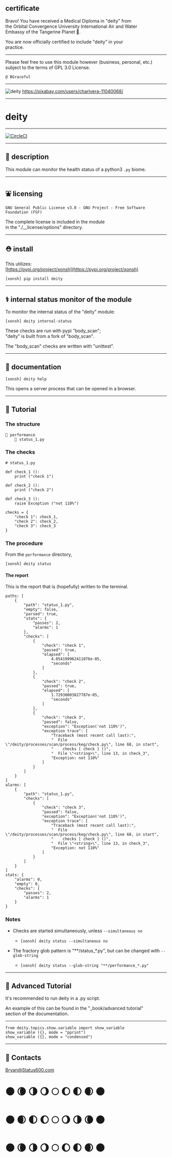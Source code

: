 

## certificate

Bravo!  You have received a Medical Diploma in "deity" from      
the Orbital Convergence University International Air and Water   
Embassy of the Tangerine Planet 🍊.  

You are now officially certified to include "deity" in your   
practice.    

******

Please feel free to use this module however (business, personal, etc.)
subject to the terms of GPL 3.0 License.

	@ BGraceful

******


![deity](https://gitlab.com/status600/treasures/deity.1/-/raw/business/CharlVera--cow-8637470_1280.jpg)
https://pixabay.com/users/charlvera-11040068/

---

# deity

---
 
[![CircleCI](https://dl.circleci.com/status-badge/img/circleci/EGXocrWNVJE6QWAifHn6r3/XP6tKC6Z4p7cTe8uyzgEjb/tree/performance.svg?style=svg)](https://dl.circleci.com/status-badge/redirect/circleci/EGXocrWNVJE6QWAifHn6r3/XP6tKC6Z4p7cTe8uyzgEjb/tree/performance)

---


## 🥧 description
This module can monitor the health status of a python3 `.py` biome. 

---

## ⛲ licensing
`GNU General Public License v3.0 - GNU Project - Free Software Foundation (FSF)`

The complete license is included in the module  
in the "./__license/options" directory.
 		
---		
		
## ⛑️ install

This utilizes:     
[https://pypi.org/project/xonsh](https://pypi.org/project/xonsh)   

```
[xonsh] pip install deity
```

 ---	
	
## ⚕️ internal status monitor of the module

To monitor the internal status of the "deity" module:

```
[xonsh] deity internal-status
```
	
These checks are run with pypi "body_scan";   
"deity" is built from a fork of "body_scan".  

The "body_scan" checks are written with "unittest". 
   
---
	
## 📖 documentation   
```
[xonsh] deity help 
```

This opens a server process that can be opened in a browser. 
	
---

## 🌌 Tutorial

### The structure
```
📁 performance
	📜 status_1.py
```

### The checks
```		
# status_1.py

def check_1 ():
	print ("check 1")
	
def check_2 ():
	print ("check 2")
	
def check_3 ():
	raise Exception ("not 110%")

checks = {
	"check 1": check_1,
	"check 2": check_2,
	"check 3": check_3
}
```
		
### The procedure
From the `performance` directory,   
```
[xonsh] deity status
```

#### The report
This is the report that is (hopefully) written to the terminal.  

```
paths: [
	{
		"path": "status_1.py",
		"empty": false,
		"parsed": true,
		"stats": {
			"passes": 2,
			"alarms": 1
		},
		"checks": [
			{
				"check": "check 1",
				"passed": true,
				"elapsed": [
					4.054199962411076e-05,
					"seconds"
				]
			},
			{
				"check": "check 2",
				"passed": true,
				"elapsed": [
					1.72930003827787e-05,
					"seconds"
				]
			},
			{
				"check": "check 3",
				"passed": false,
				"exception": "Exception('not 110%')",
				"exception trace": [
					"Traceback (most recent call last):",
					"  File \"/deity/processes/scan/process/keg/check.py\", line 68, in start",
					"    checks [ check ] ()",
					"  File \"<string>\", line 13, in check_3",
					"Exception: not 110%"
				]
			}
		]
	}
]
alarms: [
	{
		"path": "status_1.py",
		"checks": [
			{
				"check": "check 3",
				"passed": false,
				"exception": "Exception('not 110%')",
				"exception trace": [
					"Traceback (most recent call last):",
					"  File \"/deity/processes/scan/process/keg/check.py\", line 68, in start",
					"    checks [ check ] ()",
					"  File \"<string>\", line 13, in check_3",
					"Exception: not 110%"
				]
			}
		]
	}
]
stats: {
	"alarms": 0,
	"empty": 0,
	"checks": {
		"passes": 2,
		"alarms": 1
	}
}
```
	
### Notes
- Checks are started simultaneously, unless `--simultaneous no`
	- `[xonsh] deity status --simultaneous no`

- The fractory glob pattern is "**/status_*.py", but can be changed with `--glob-string`  
    - `[xonsh] deity status --glob-string "**/performance_*.py"`  	
	
---

## 🐍 Advanced Tutorial   

It's recommended to run deity in a .py script.    

An example of this can be found in the "_book/advanced tutorial"  
section of the documentation.   

---

```
from deity.topics.show.variable import show_variable
show_variable ({}, mode = "pprint")
show_variable ({}, mode = "condensed")
```

---

## 📡 Contacts
Bryan@Status600.com
	
# 🌑 🌘 🌗 🌖 🌕 🌔 🌓 🌒 🌑 
# 🌑 🌒 🌓 🌔 🌕 🌖 🌗 🌘 🌑 
# 🌑 🌘 🌗 🌖 🌕 🌔 🌓 🌒 🌑 
		
	
